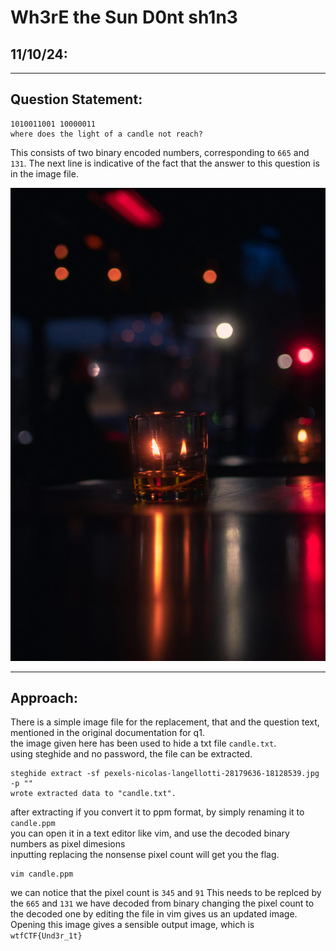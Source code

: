 # Wh3rE the Sun D0nt sh1n3
## 11/10/24:

---
## Question Statement:
```
1010011001 10000011
where does the light of a candle not reach?
```
This consists of two binary encoded numbers, corresponding to ``665`` and ``131``.
The next line is indicative of the fact that the answer to this question is in the image file.

![Candle Image](./pexels-nicolas-langellotti-28179636-18128539.jpg)

---
## Approach:

There is a simple image file for the replacement, that and the question text, mentioned in the original documentation for q1.<br>
the image given here has been used to hide a txt file ``candle.txt``.<br>
using steghide and no password, the file can be extracted.<br>
```
steghide extract -sf pexels-nicolas-langellotti-28179636-18128539.jpg -p ""
wrote extracted data to "candle.txt".
```
after extracting if you convert it to ppm format, by simply renaming it to ``candle.ppm``<br>
you can open it in a text editor like vim, and use the decoded binary numbers as pixel dimesions<br>
inputting replacing the nonsense pixel count will get you the flag.<br>

```
vim candle.ppm
```
we can notice that the pixel count is ``345`` and ``91``
This needs to be replced by the ``665`` and ``131`` we have decoded from binary
changing the pixel count to the decoded one by editing the file in vim gives us an updated image.
Opening this image gives a sensible output image, which is ``wtfCTF{Und3r_1t}``
